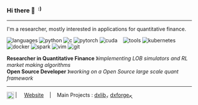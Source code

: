 ### Hi there 👋&nbsp;&nbsp;<sup>:)</sup>
----
I'm a researcher, mostly interested in applications for quantitative finance.


![languages](https://img.shields.io/static/v1?label=&message=languages:&color=111&style=flat-square)
![python](https://img.shields.io/static/v1?logo=python&label=&message=python&color=36465D&logoColor=AAA&style=flat-square&link=)
![c](https://img.shields.io/static/v1?logo=c&label=&message=lang&color=36465D&logoColor=AAA&style=flat-square)
![pytorch](https://img.shields.io/static/v1?logo=pytorch&label=&message=PyTorch&color=36465D&logoColor=AAA&style=flat-square)
![cuda](https://img.shields.io/static/v1?logo=nvidia&label=&message=Cuda&color=36465D&logoColor=AAA&style=flat-square)&nbsp;&nbsp;&nbsp;
![tools](https://img.shields.io/static/v1?label=&message=tools:&color=111&style=flat-square)
![kubernetes](https://img.shields.io/static/v1?logo=kubernetes&label=&message=kubernetes&color=36465D&logoColor=AAA&style=flat-square)
![docker](https://img.shields.io/static/v1?logo=docker&label=&message=docker&color=36465D&logoColor=AAA&style=flat-square)
![spark](https://img.shields.io/static/v1?logo=apache-spark&label=&message=spark&color=36465D&logoColor=AAA&style=flat-square)
![vim](https://img.shields.io/static/v1?logo=vim&label=&message=vim&color=36465D&logoColor=AAA&style=flat-square)
![git](https://img.shields.io/static/v1?logo=git&label=&message=git&color=36465D&logoColor=AAA&style=flat-square)
&nbsp;&nbsp;&nbsp;

**Researcher in Quantitative Finance** &#12299;_implementing LOB simulators and RL market making algorithms_
<br/>
**Open Source Developer** &#12299;_working on a Open Source large scale quant framework_

----

<a href="https://linkedin.com/in/rzimmerdev">
  <img align="left" alt="LinkedIn" width="20px" src="https://simpleicons.now.sh/linkedin/495f7e" />
</a>

| &nbsp;&nbsp;&nbsp;  [Website](https://rzimmerdev.github.io) &nbsp;&nbsp;&nbsp;|&nbsp;&nbsp;&nbsp; Main Projects : [dxlib](https://github.com/divergex/dxlib)<sub>⚡</sub> [dxforge](https://github.com/divergex/dxforge)<sub>⛏</sub>

